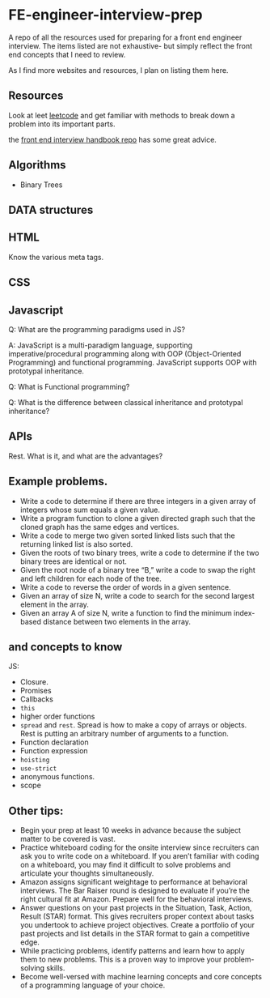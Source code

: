 # FE-engineer-interview-prep
A repo of all the resources used for preparing for a front end engineer interview.
The items listed are not exhaustive- but simply reflect the front end concepts that I need to review.

As I find more websites and resources, I plan on listing them here.


## Resources

Look at leet [leetcode](https://leetcode.com/) and get familiar with methods to break down a problem into its important parts.

the [front end interview handbook repo](https://github.com/yangshun/front-end-interview-handbook) has some great advice.


## Algorithms

- Binary Trees

## DATA structures

## HTML

Know the various meta tags.
## CSS

## Javascript

Q: What are the programming paradigms used in JS?

A: JavaScript is a multi-paradigm language, supporting imperative/procedural programming along with OOP (Object-Oriented Programming) and functional programming. JavaScript supports OOP with prototypal inheritance.

Q: What is Functional programming?

Q: What is the difference between classical inheritance and prototypal inheritance?

## APIs

Rest. What is it, and what are the advantages?


## Example problems.

- Write a code to determine if there are three integers in a given array of integers whose sum equals a given value.
- Write a program function to clone a given directed graph such that the cloned graph has the same edges and vertices.
- Write a code to merge two given sorted linked lists such that the returning linked list is also sorted.
- Given the roots of two binary trees, write a code to determine if the two binary trees are identical or not.
- Given the root node of a binary tree “B,” write a code to swap the right and left children for each node of the tree.
- Write a code to reverse the order of words in a given sentence.
- Given an array of size N, write a code to search for the second largest element in the array.
- Given an array A of size N, write a function to find the minimum index-based distance between two elements in the array.

## and concepts to know

JS:
- Closure.
- Promises
- Callbacks
- `this`
- higher order functions
- `spread` and `rest`. Spread is how to make a copy of arrays or objects. Rest is putting an arbitrary number of arguments to a function.
- Function declaration
- Function expression
- `hoisting`
- `use-strict`
- anonymous functions.
- scope


## Other tips:

- Begin your prep at least 10 weeks in advance because the subject matter to be covered is vast.
- Practice whiteboard coding for the onsite interview since recruiters can ask you to write code on a whiteboard. If you aren’t familiar with coding on a whiteboard, you may find it difficult to solve problems and articulate your thoughts simultaneously.
- Amazon assigns significant weightage to performance at behavioral interviews. The Bar Raiser round is designed to evaluate if you’re the right cultural fit at Amazon. Prepare well for the behavioral interviews.
- Answer questions on your past projects in the Situation, Task, Action, Result (STAR) format. This gives recruiters proper context about tasks you undertook to achieve project objectives.
Create a portfolio of your past projects and list details in the STAR format to gain a competitive edge.
- While practicing problems, identify patterns and learn how to apply them to new problems. This is a proven way to improve your problem-solving skills.
- Become well-versed with machine learning concepts and core concepts of a programming language of your choice.
